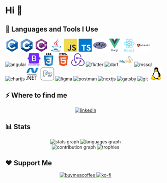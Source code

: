 <h1>Hi 👋</h1>
<p></p>
<h2>🚀 Languages and Tools I Use</h2>
<p>
    <span style="pointer-events: none;">
        <img src="https://raw.githubusercontent.com/devicons/devicon/master/icons/c/c-original.svg" alt="c" title="c" width="42" height="42" />
    </span>
    <span style="pointer-events: none;">
        <img src="https://raw.githubusercontent.com/devicons/devicon/master/icons/cplusplus/cplusplus-original.svg" alt="cplusplus" title="c++" width="42" height="42" />
    </span>
    <span style="pointer-events: none;">
        <img src="https://raw.githubusercontent.com/devicons/devicon/master/icons/csharp/csharp-original.svg" alt="csharp" title="c#" width="42" height="42" />
    </span>
    <span style="pointer-events: none;">
        <img src="https://raw.githubusercontent.com/devicons/devicon/master/icons/java/java-original.svg" alt="java" title="java" width="42" height="42" />
    </span>
    <span style="pointer-events: none;">
        <img src="https://raw.githubusercontent.com/devicons/devicon/master/icons/javascript/javascript-original.svg" alt="javascript" title="javascript" width="42" height="42" />
    </span>
    <span style="pointer-events: none;">
        <img src="https://raw.githubusercontent.com/devicons/devicon/master/icons/typescript/typescript-original.svg" alt="typescript" title="typescript" width="42" height="42" />
    </span>
    <span style="pointer-events: none;">
        <img src="https://raw.githubusercontent.com/devicons/devicon/master/icons/php/php-original.svg" alt="php" title="php" width="42" height="42" />
    </span>
    <span style="pointer-events: none;">
        <img src="https://raw.githubusercontent.com/devicons/devicon/master/icons/vuejs/vuejs-original-wordmark.svg" alt="vuejs" title="vuejs" width="42" height="42" />
    </span>
    <span style="pointer-events: none;">
        <img src="https://raw.githubusercontent.com/devicons/devicon/master/icons/react/react-original-wordmark.svg" alt="react" title="react" width="42" height="42" />
    </span>
    <span style="pointer-events: none;">
        <img src="https://raw.githubusercontent.com/devicons/devicon/master/icons/angularjs/angularjs-original-wordmark.svg" alt="angularjs" title="angularjs" width="42" height="42" />
    </span>
    <span style="pointer-events: none;">
        <img src="https://angular.io/assets/images/logos/angular/angular.svg" alt="angular" title="angular" width="42" height="42" />
    </span>
    <span style="pointer-events: none;">
        <img src="https://raw.githubusercontent.com/devicons/devicon/master/icons/bootstrap/bootstrap-plain-wordmark.svg" alt="bootstrap" title="bootstrap" width="42" height="42" />
    </span>
    <span style="pointer-events: none;">
        <img src="https://raw.githubusercontent.com/devicons/devicon/master/icons/css3/css3-original-wordmark.svg" alt="css3" title="css3" width="42" height="42" />
    </span>
    <span style="pointer-events: none;">
        <img src="https://raw.githubusercontent.com/devicons/devicon/master/icons/html5/html5-original-wordmark.svg" alt="html5" title="html5" width="42" height="42" />
    </span>
    <span style="pointer-events: none;">
        <img src="https://raw.githubusercontent.com/devicons/devicon/master/icons/redux/redux-original.svg" alt="redux" title="redux" width="42" height="42" />
    </span>
    <span style="pointer-events: none;">
        <img src="https://www.vectorlogo.zone/logos/flutterio/flutterio-icon.svg" alt="flutter" title="flutter" width="42" height="42" />
    </span>
    <span style="pointer-events: none;">
        <img src="https://www.vectorlogo.zone/logos/dartlang/dartlang-icon.svg" alt="dart" title="dart" width="42" height="42" />
    </span>
    <span style="pointer-events: none;">
        <img src="https://raw.githubusercontent.com/devicons/devicon/master/icons/mysql/mysql-original-wordmark.svg" alt="mysql" title="mysql" width="42" height="42" />
    </span>
    <span style="pointer-events: none;">
        <img src="https://www.svgrepo.com/show/303229/microsoft-sql-server-logo.svg" alt="mssql" title="mssql" width="42" height="42" />
    </span>
    <span style="pointer-events: none;">
        <img src="https://www.chartjs.org/media/logo-title.svg" alt="chartjs" title="chartjs" width="42" height="42" />
    </span>
    <span style="pointer-events: none;">
        <img src="https://raw.githubusercontent.com/devicons/devicon/master/icons/dot-net/dot-net-original-wordmark.svg" alt="dotnet" title="dotnet" width="42" height="42" />
    </span>
    <span style="pointer-events: none;">
        <img src="https://raw.githubusercontent.com/devicons/devicon/master/icons/photoshop/photoshop-line.svg" alt="photoshop" title="photoshop" width="42" height="42" />
    </span>
    <span style="pointer-events: none;">
        <img src="https://www.vectorlogo.zone/logos/figma/figma-icon.svg" alt="figma" title="figma" width="42" height="42" />
    </span>
    <span style="pointer-events: none;">
        <img src="https://www.vectorlogo.zone/logos/getpostman/getpostman-icon.svg" alt="postman" title="postman" width="42" height="42" />
    </span>
    <span style="pointer-events: none;">
        <img src="https://cdn.worldvectorlogo.com/logos/nextjs-2.svg" alt="nextjs" title="nextjs" width="42" height="42" />
    </span>
    <span style="pointer-events: none;">
        <img src="https://www.vectorlogo.zone/logos/gatsbyjs/gatsbyjs-icon.svg" alt="gatsby" title="gatsby" width="42" height="42" />
    </span>
    <span style="pointer-events: none;">
        <img src="https://www.vectorlogo.zone/logos/git-scm/git-scm-icon.svg" alt="git" title="git" width="42" height="42" />
    </span>
    <span style="pointer-events: none;">
        <img src="https://raw.githubusercontent.com/devicons/devicon/master/icons/linux/linux-original.svg" alt="linux" title="linux" width="42" height="42" />
    </span>
</p>

<h2>⚡️ Where to find me</h2>
<div align="center">
 <a target="_blank" href="https://www.linkedin.com/in/bbus24/" style="display: inline-block;"><img src="https://img.shields.io/badge/-LinkedIn-blue?style=for-the-badge&logo=linkedin&logoColor=white" alt="linkedin" /></a>
</div>

<h2> 📊 Stats</h2>
<div align="center">
  <span style="pointer-events: none;">
    <img src="https://github-readme-stats.vercel.app/api?username=Bibash-24&show_icons=true&locale=en" height="150" alt="stats graph" title="GitHub Stats" />
  </span>
  <span style="pointer-events: none;">
    <img src="https://github-readme-stats.vercel.app/api/top-langs?username=Bibash-24&show_icons=true&locale=en&layout=compact" height="150" alt="languages graph" title="Top Languages" />
  </span>
</div>

<div align="center">
  <span style="pointer-events: none;">
    <img src="https://github-readme-streak-stats.herokuapp.com/?user=Bibash-24&" alt="contribution graph" title="Contribution Streak" />
  </span>
  <span style="pointer-events: none;">
    <img src="https://github-profile-trophy.vercel.app/?username=Bibash-24" alt="trophies" title="Trophies" />
  </span>
</div>

<h2>❤️ Support Me</h2>
<div align="center">
  <a href="https://buymeacoffee.com/jagalte" target="_blank">
    <img src="https://cdn.buymeacoffee.com/buttons/v2/default-yellow.png" width="160" alt="buymeacoffee" />
  </a>
  <a href="https://www.ko-fi.com/jagalte">
    <img src="https://cdn.ko-fi.com/cdn/kofi3.png?v=3" width="160" alt="ko-fi" />
  </a>
</div>

